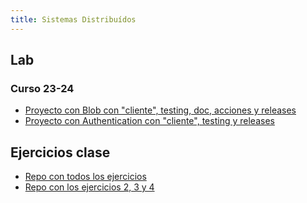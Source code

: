 ```yaml
---
title: Sistemas Distribuídos
---
```


## Lab

### Curso 23-24

- [Proyecto con Blob con "cliente", testing, doc, acciones y releases](https://github.com/RedBed24/SSDD_2324)
- [Proyecto con Authentication con "cliente", testing y releases](https://github.com/hnevesg/SSDD_Lab_2324)

## Ejercicios clase

- [Repo con todos los ejercicios](https://github.com/RedBed24/SSDD_Teoria_2324)
- [Repo con los ejercicios 2, 3 y 4](https://github.com/hnevesg/SSDD_Teoria_2324)
